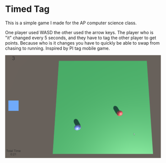 # Timed Tag

This is a simple game I made for the AP computer science class.

One player used WASD the other used the arrow keys.  The player who is "it" changed every 5 seconds, and they have to tag the other player to get points.  Because who is it changes you have to quickly be able to swap from chasing to running.  Inspired by PI tag mobile game.

![image](../Resources/TimedTag.png)